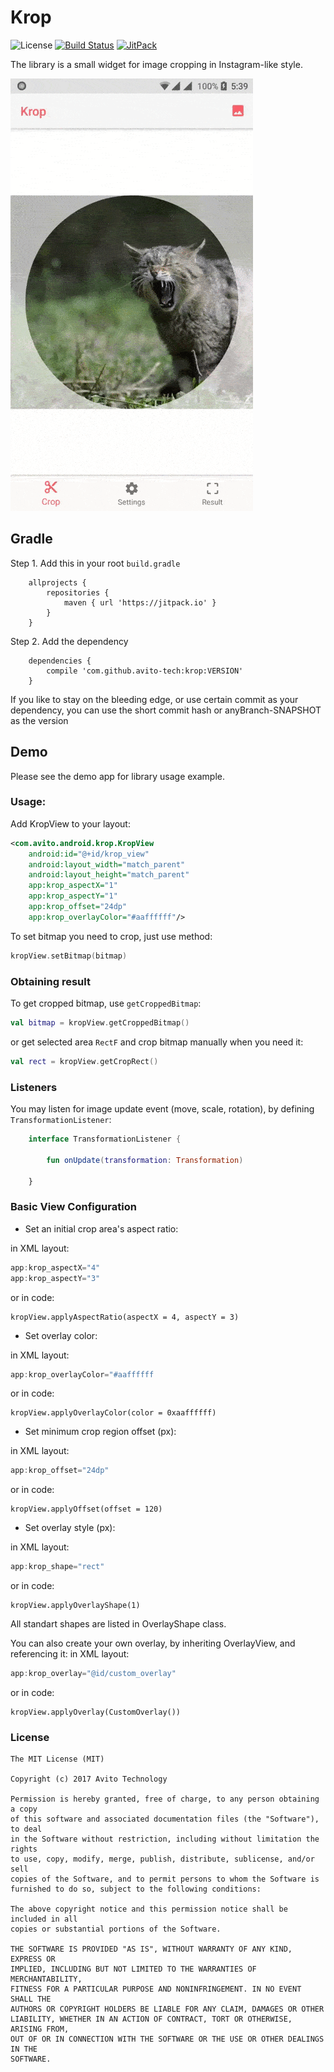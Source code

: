 # Krop
![License](https://img.shields.io/badge/license-MIT-blue.svg)
[![Build Status](https://travis-ci.org/avito-tech/krop.svg?branch=master)](https://travis-ci.org/avito-tech/krop) 
[![JitPack](https://jitpack.io/v/avito-tech/krop.svg)](https://jitpack.io/#avito-tech/krop)

The library is a small widget for image cropping in Instagram-like style.

![GifDemo](/art/krop-demo.gif)

## Gradle

Step 1. Add this in your root `build.gradle`

```
    allprojects {
        repositories {
            maven { url 'https://jitpack.io' }
        }
    }
```

Step 2. Add the dependency

```
    dependencies {
        compile 'com.github.avito-tech:krop:VERSION'
    }
```

If you like to stay on the bleeding edge, or use certain commit as your dependency, you can use the short commit hash or anyBranch-SNAPSHOT as the version

## Demo

Please see the demo app for library usage example.

### Usage:

Add KropView to your layout:

```xml
<com.avito.android.krop.KropView
    android:id="@+id/krop_view"
    android:layout_width="match_parent"
    android:layout_height="match_parent"
    app:krop_aspectX="1"
    app:krop_aspectY="1"
    app:krop_offset="24dp"
    app:krop_overlayColor="#aaffffff"/>
```

To set bitmap you need to crop, just use method:
```kotlin
kropView.setBitmap(bitmap)
```

### Obtaining result

To get cropped bitmap, use `getCroppedBitmap`:

```kotlin
val bitmap = kropView.getCroppedBitmap()
```

or get selected area `RectF` and crop bitmap manually when you need it:

```kotlin
val rect = kropView.getCropRect()
```

### Listeners

You may listen for image update event (move, scale, rotation), by defining `TransformationListener`:

```kotlin
    interface TransformationListener {

        fun onUpdate(transformation: Transformation)

    }
```

### Basic View Configuration

* Set an initial crop area's aspect ratio:

in XML layout:
```java
app:krop_aspectX="4"
app:krop_aspectY="3"
```
or in code:
```
kropView.applyAspectRatio(aspectX = 4, aspectY = 3)
```

* Set overlay color:

in XML layout:
```java
app:krop_overlayColor="#aaffffff
```
or in code:
```
kropView.applyOverlayColor(color = 0xaaffffff)
```

* Set minimum crop region offset (px):

in XML layout:
```java
app:krop_offset="24dp"
```
or in code:
```
kropView.applyOffset(offset = 120)
```

* Set overlay style (px):

in XML layout:
```java
app:krop_shape="rect"
```
or in code:
```
kropView.applyOverlayShape(1)
```
All standart shapes are listed in OverlayShape class.

You can also create your own overlay, by inheriting OverlayView, and referencing it:
in XML layout:
```java
app:krop_overlay="@id/custom_overlay"
```
or in code:
```
kropView.applyOverlay(CustomOverlay())
```

### License

```
The MIT License (MIT)

Copyright (c) 2017 Avito Technology

Permission is hereby granted, free of charge, to any person obtaining a copy
of this software and associated documentation files (the "Software"), to deal
in the Software without restriction, including without limitation the rights
to use, copy, modify, merge, publish, distribute, sublicense, and/or sell
copies of the Software, and to permit persons to whom the Software is
furnished to do so, subject to the following conditions:

The above copyright notice and this permission notice shall be included in all
copies or substantial portions of the Software.

THE SOFTWARE IS PROVIDED "AS IS", WITHOUT WARRANTY OF ANY KIND, EXPRESS OR
IMPLIED, INCLUDING BUT NOT LIMITED TO THE WARRANTIES OF MERCHANTABILITY,
FITNESS FOR A PARTICULAR PURPOSE AND NONINFRINGEMENT. IN NO EVENT SHALL THE
AUTHORS OR COPYRIGHT HOLDERS BE LIABLE FOR ANY CLAIM, DAMAGES OR OTHER
LIABILITY, WHETHER IN AN ACTION OF CONTRACT, TORT OR OTHERWISE, ARISING FROM,
OUT OF OR IN CONNECTION WITH THE SOFTWARE OR THE USE OR OTHER DEALINGS IN THE
SOFTWARE.
```